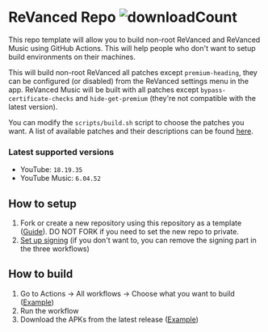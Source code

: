 # ReVanced Repo ![downloadCount](https://img.shields.io/github/downloads/LeddaZ/revanced-repo/total?color=blue&label=Downloads)
This repo template will allow you to build non-root ReVanced and ReVanced Music using GitHub Actions. This will help people who don't want to setup build environments on their machines.

This will build non-root ReVanced all patches except `premium-heading`, they can be configured (or disabled) from the ReVanced settings menu in the app. ReVanced Music will be built with all patches except `bypass-certificate-checks` and `hide-get-premium` (they're not compatible with the latest version).

You can modify the `scripts/build.sh` script to choose the patches you want. A list of available patches and their descriptions can be found [here](https://github.com/revanced/revanced-patches).

### Latest supported versions
- YouTube: `18.19.35`
- YouTube Music: `6.04.52`

## How to setup
1. Fork or create a new repository using this repository as a template ([Guide](https://docs.github.com/en/repositories/creating-and-managing-repositories/creating-a-repository-from-a-template)). DO NOT FORK if you need to set the new repo to private.
2. [Set up signing](signing.md) (if you don't want to, you can remove the signing part in the three workflows)

## How to build
1. Go to Actions -> All workflows -> Choose what you want to build ([Example](images/workflow_run.png))
2. Run the workflow
3. Download the APKs from the latest release ([Example](images/build_release.png))
